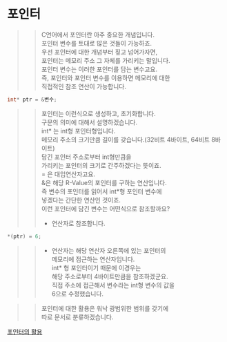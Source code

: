 # 포인터 

>> C언어에서 포인터란 아주 중요한 개념입니다.  
>> 포인터 변수를 토대로 많은 것들이 가능하죠.  
>> 우선 포인터에 대한 개념부터 짚고 넘어가자면,   
>> 포인터는 메모리 주소 그 자체를 가리키는 말입니다.  
>> 포인터 변수는 이러한 포인터를 담는 변수고요.  
>> 즉, 포인터와 포인터 변수를 이용하면 메모리에 대한  
>> 직접적인 참조 연산이 가능합니다.  

```C
int* ptr = &변수;
```
>> 포인터는 이런식으로 생성하고, 초기화합니다.  
>> 구문의 의미에 대해서 설명하겠습니다.  
>> int* 는 int형 포인터형입니다.  
>> 메모리 주소의 크기만큼 길이를 갖습니다.(32비트 4바이트, 64비트 8바이트)  
>> 담긴 포인터 주소로부터 int형만큼을  
>> 가리키는 포인터의 크기로 간주하겠다는 뜻이죠.  
>> = 은 대입연산자고요.  
>> &은 해당 R-Value의 포인터를 구하는 연산입니다.  
>> 즉 변수의 포인터를 읽어서 int\*형 포인터 변수에  
>> 넣겠다는 간단한 연산인 것이죠.  
>> 이런 포인터에 담긴 변수는 어떤식으로 참조할까요?  
>> * 연산자로 참조합니다.  
```C
*(ptr) = 6;
```
>> * 연산자는 해당 연산자 오른쪽에 있는 포인터의   
>> 메모리에 접근하는 연산자입니다.  
>> int* 형 포인터이기 때문에 이경우는   
>> 해당 주소로부터 4바이트만큼을 참조하겠군요.  
>> 직접 주소에 접근해서 변수라는 int형 변수의 값을  
>> 6으로 수정했습니다.  
  
>> 포인터에 대한 활용은 워낙 광범위한 범위를 갖기에  
>> 따로 문서로 분류하겠습니다.  

  [포인터의 활용](https://github.com/Nighthom/Files/tree/main/Study/C/lesson/Pointer/%ED%8F%AC%EC%9D%B8%ED%84%B0%20%ED%99%9C%EC%9A%A9)

